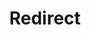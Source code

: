 ﻿---
layout: src/layouts/Redirect.astro
title: Redirect
redirect: /docs/octopus-rest-api/cli/octopus-account-aws
pubDate:  2023-01-01
navSearch: false
navSitemap: false
navMenu: false
---
